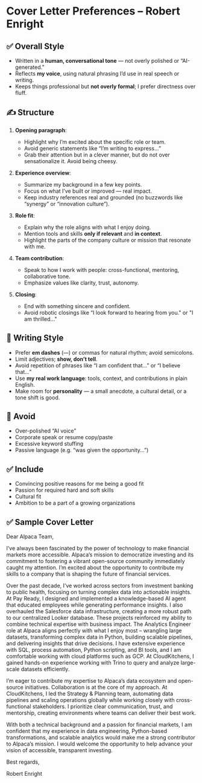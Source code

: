 # Cover Letter Preferences – Robert Enright

## ✅ Overall Style
- Written in a **human, conversational tone** — not overly polished or “AI-generated.”
- Reflects **my voice**, using natural phrasing I’d use in real speech or writing.
- Keeps things professional but **not overly formal**; I prefer directness over fluff.

## ✍️ Structure
1. **Opening paragraph**:  
   - Highlight why I’m excited about the specific role or team.  
   - Avoid generic statements like “I’m writing to express…”
   - Grab their attention but in a clever manner, but do not over sensationalize it. Avoid being cheesy.

2. **Experience overview**:  
   - Summarize my background in a few key points.  
   - Focus on what I’ve built or improved — real impact.  
   - Keep industry references real and grounded (no buzzwords like “synergy” or “innovation culture”).

3. **Role fit**:  
   - Explain why the role aligns with what I enjoy doing.  
   - Mention tools and skills **only if relevant** and **in context**.  
   - Highlight the parts of the company culture or mission that resonate with me.

4. **Team contribution**:  
   - Speak to how I work with people: cross-functional, mentoring, collaborative tone.
   - Emphasize values like clarity, trust, autonomy.

5. **Closing**:  
   - End with something sincere and confident.  
   - Avoid robotic closings like “I look forward to hearing from you." or "I am thrilled..."

## 🧠 Writing Style
- Prefer **em dashes** (—) or commas for natural rhythm; avoid semicolons.
- Limit adjectives; **show, don’t tell**.
- Avoid repetition of phrases like “I am confident that…” or “I believe that…”
- Use **my real work language**: tools, context, and contributions in plain English.
- Make room for **personality** — a small anecdote, a cultural detail, or a tone shift is good.

## 🚫 Avoid
- Over-polished “AI voice”
- Corporate speak or resume copy/paste
- Excessive keyword stuffing
- Passive language (e.g. “was given the opportunity…”)

## ✅ Include
- Convincing positive reasons for me being a good fit
- Passion for required hard and soft skills
- Cultural fit
- Ambition to be a part of a growing organizations

## ✅ Sample Cover Letter
Dear Alpaca Team,

I’ve always been fascinated by the power of technology to make financial markets more accessible. Alpaca’s mission to democratize investing and its commitment to fostering a vibrant open-source community immediately caught my attention. I’m excited about the opportunity to contribute my skills to a company that is shaping the future of financial services.

Over the past decade, I’ve worked across sectors from investment banking to public health, focusing on turning complex data into actionable insights. At Pay Ready, I designed and implemented a knowledge-based AI agent that educated employees while generating performance insights. I also overhauled the Salesforce data infrastructure, creating a more robust path to our centralized Looker database. These projects reinforced my ability to combine technical expertise with business impact.
The Analytics Engineer role at Alpaca aligns perfectly with what I enjoy most – wrangling large datasets, transforming complex data in Python, building scalable pipelines, and delivering insights that drive decisions. I have extensive experience with SQL, process automation, Python scripting, and BI tools, and I am comfortable working with cloud platforms such as GCP. At CloudKitchens, I gained hands-on experience working with Trino to query and analyze large-scale datasets efficiently. 

I’m eager to contribute my expertise to Alpaca’s data ecosystem and open-source initiatives.
Collaboration is at the core of my approach. At CloudKitchens, I led the Strategy & Planning team, automating data pipelines and scaling operations globally while working closely with cross-functional stakeholders. I prioritize clear communication, trust, and mentorship, creating environments where teams can deliver their best work.

With both a technical background and a passion for financial markets, I am confident that my experience in data engineering, Python-based transformations, and scalable analytics would make me a strong contributor to Alpaca’s mission. I would welcome the opportunity to help advance your vision of accessible, transparent investing.

Best regards,

Robert Enright


